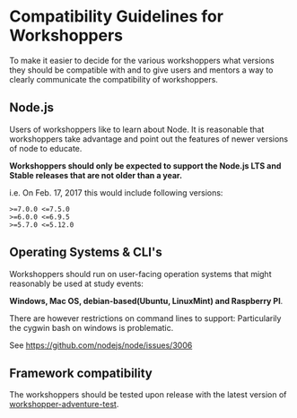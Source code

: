 # Compatibility Guidelines for Workshoppers

To make it easier to decide for the various workshoppers what versions they should be compatible with and to give
users and mentors a way to clearly communicate the compatibility of workshoppers.

## Node.js

Users of workshoppers like to learn about Node. It is reasonable that workshoppers take advantage and point
out the features of newer versions of node to educate.

**Workshoppers should only be expected to support the Node.js LTS and Stable releases that are not older than a year.**

i.e. On Feb. 17, 2017 this would include following versions:
```
>=7.0.0 <=7.5.0
>=6.0.0 <=6.9.5
>=5.7.0 <=5.12.0
```

## Operating Systems & CLI's

Workshoppers should run on user-facing operation systems that might reasonably be used at study events:

**Windows, Mac OS, debian-based(Ubuntu, LinuxMint) and Raspberry PI**.

There are however restrictions on command lines to support: Particularily the cygwin bash on windows is problematic.

See https://github.com/nodejs/node/issues/3006

## Framework compatibility

The workshoppers should be tested upon release with the latest version of [workshopper-adventure-test](https://github.com/workshopper/workshopper-adventure-test).
